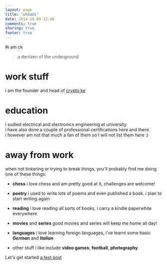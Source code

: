 ```yaml
---
layout: page
title: "whoami"
date: 2014-10-09 12:48
comments: true
sharing: true
footer: true
---
```

#i am ck 
> a denizen of the underground

# work stuff
i am the founder and head of [crypto ke](cke.io "check it out here")  
  
  

# education
i sudied electrical and electronics engineering at university.  
i have also done a couple of professional certifications here and there.  
i however am not that much a fan of them so I will not list them here :)


# away from work
when not tinkering or trying to break things, you'll probably find me doing one of these things:

* **chess** i love chess and am pretty good at it, challenges are welcome!

* **poetry** i used to write lots of poems and even published a book. i plan to start writing again

* **reading** i love reading all sorts of books, i carry a kindle paperwhite everywhere

* **movies** and **series** good movies and series will keep me home all day!

* **languages** i love learning foreign languages, i've learnt some basic **_German_** and **_Italian_** 

* other stuff i like include **video games**, **football**, **photography** 

Let's get started [a test post](/blog/2014/10/09/a-test-post/)

